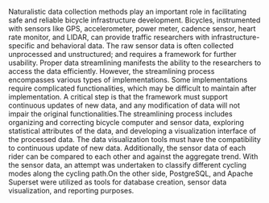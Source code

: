 Naturalistic data collection methods play an important role in facilitating safe and reliable bicycle
infrastructure development. Bicycles, instrumented with sensors like GPS, accelerometer, power
meter, cadence sensor, heart rate monitor, and LIDAR, can provide traffic researchers with
infrastructure-specific and behavioral data. The raw sensor data is often collected unprocessed
and unstructured; and requires a framework for further usability. Proper data streamlining
manifests the ability to the researchers to access the data efficiently. However, the streamlining
process encompasses various types of implementations. Some implementations require
complicated functionalities, which may be difficult to maintain after implementation. A critical
step is that the framework must support continuous updates of new data, and any modification of
data will not impair the original functionalities.The
streamlining process includes organizing and correcting bicycle computer and sensor data, exploring statistical attributes of the data, and developing a visualization interface of the
processed data. The data visualization tools must have the compatibility to continuous update of
new data. Additionally, the sensor data of each rider can be compared to each other and against
the aggregate trend. With the sensor data, an attempt was undertaken to classify different cycling
modes along the cycling path.On
the other side, PostgreSQL, and Apache Superset were utilized as tools for database creation, sensor data visualization, and reporting purposes.
